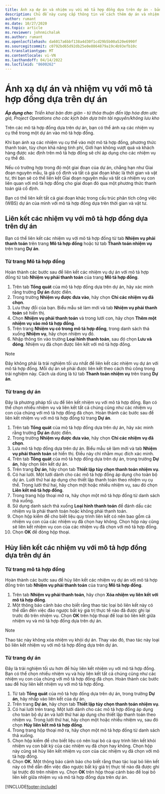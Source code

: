 ```yaml
---
title: Ánh xạ dự án và nhiệm vụ với mô tả hợp đồng dựa trên dự án - bản đơn giản
description: Chủ đề này cung cấp thông tin về cách thêm dự án và nhiệm vụ vào một mô tả hợp đồng cũng như cách xóa.
author: rumant
ms.date: 10/27/2020
ms.topic: article
ms.reviewer: johnmichalak
ms.author: rumant
ms.openlocfilehash: da6017a6bbf138a4d30f1cd29b5b00a520e6990f
ms.sourcegitcommit: c0792bd65d92db25e0e8864879a19c4b93efb10c
ms.translationtype: MT
ms.contentlocale: vi-VN
ms.lasthandoff: 04/14/2022
ms.locfileid: "8600262"
---
```

# <a name="map-projects-and-tasks-to-a-project-based-contract-line"></a>Ánh xạ dự án và nhiệm vụ với mô tả hợp đồng dựa trên dự án 

_**Áp dụng cho:** Triển khai bản đơn giản - từ thỏa thuận đến lập hóa đơn ước giá, Project Operations cho các kịch bản dựa trên tài nguyên/không lưu kho_

Trên các mô tả hợp đồng dựa trên dự án, bạn có thể ánh xạ các nhiệm vụ cụ thể trong một dự án vào mô tả hợp đồng.

Khi bạn ánh xạ các nhiệm vụ cụ thể vào một mô tả hợp đồng, phương thức thanh toán, tùy chọn khả năng tính phí, Giới hạn không vượt quá và khách hàng được xác định trên mô tả hợp đồng sẽ chỉ áp dụng cho các nhiệm vụ cụ thể đó.

Nếu có trường hợp trong đó một giai đoạn của dự án, chẳng hạn như Giai đoạn nguyên mẫu, là giá cố định và tất cả giai đoạn khác là thời gian và vật tư, thì bạn sẽ có thể liên kết Giai đoạn nguyên mẫu và tất cả nhiệm vụ con liên quan với mô tả hợp đồng cho giai đoạn đó qua một phương thức thanh toán giá cố định.

Bạn có thể liên kết tất cả giai đoạn khác trong cấu trúc phân tích công việc (WBS) dự án của mình với mô tả hợp đồng dựa trên thời gian và vật tư.

## <a name="associate-tasks-to-project-based-contract-lines"></a>Liên kết các nhiệm vụ với mô tả hợp đồng dựa trên dự án

Bạn có thể liên kết các nhiệm vụ với mô tả hợp đồng từ tab **Nhiệm vụ phải thanh toán** trên trang **Mô tả hợp đồng** hoặc từ tab **Thanh toán nhiệm vụ** trên trang **Dự án**.

### <a name="from-the-contract-line-page"></a>Từ trang Mô tả hợp đồng

Hoàn thành các bước sau để liên kết các nhiệm vụ dự án với mô tả hợp đồng từ tab **Nhiệm vụ phải thanh toán** của trang **Mô tả hợp đồng**.

1. Trên tab **Tổng quát** của mô tả hợp đồng dựa trên dự án, hãy xác minh rằng trường **Dự án** được điền.
2. Trong trường **Nhiệm vụ được đưa vào**, hãy chọn **Chỉ các nhiệm vụ đã chọn**.
3. Lưu thay đổi của bạn. Biểu mẫu sẽ làm mới và tab **Nhiệm vụ phải thanh toán** sẽ hiển thị.
4. Chọn **Nhiệm vụ phải thanh toán** và trong lưới con, hãy chọn **Thêm một nhiệm vụ vào mô tả hợp đồng**.
5. Trên trang **Nhiệm vụ có trong mô tả hợp đồng**, trong danh sách thả xuống **Nhiệm vụ**, hãy chọn nhiệm vụ đó. 
6. Nhập thông tin vào trường **Loại hình thanh toán**, sau đó chọn **Lưu và đóng**. Nhiệm vụ đã chọn được liên kết với mô tả hợp đồng.

> [!NOTE]
> Đây không phải là trải nghiệm tối ưu nhất để liên kết các nhiệm vụ dự án với mô tả hợp đồng. Mỗi dự án sẽ phải được liên kết theo cách thủ công trong trải nghiệm này. Cách ưa dùng là từ tab **Thanh toán nhiệm vụ** trên trang **Dự án**.

### <a name="from-the-project-page"></a>Từ trang dự án

Đây là phương pháp tối ưu để liên kết nhiệm vụ với mô tả hợp đồng. Bạn có thể chọn nhiều nhiệm vụ và liên kết tất cả chúng cũng như các nhiệm vụ con của chúng với mô tả hợp đồng đã chọn. Hoàn thành các bước sau để liên kết nhiệm vụ với mô tả hợp đồng từ trang **Dự án**.

1. Trên tab **Tổng quát** của mô tả hợp đồng dựa trên dự án, hãy xác minh rằng trường **Dự án** được điền.
2. Trong trường **Nhiệm vụ được đưa vào**, hãy chọn **Chỉ các nhiệm vụ đã chọn**.
3. Lưu mô tả hợp đồng dựa trên dự án. Biểu mẫu sẽ làm mới và tab **Nhiệm vụ phải thanh toán** sẽ hiển thị. Điều này chỉ nhằm mục đích xác minh.
4. Trên tab **Tổng quát** của mô tả hợp đồng dựa trên dự án, trong trường **Dự án**, hãy chọn liên kết dự án.
5. Trên trang **Dự án**, hãy chọn tab **Thiết lập tùy chọn thanh toán nhiệm vụ**.
6. Có hai lưới. Một lưới dành cho các mô tả hợp đồng áp dụng cho toàn bộ dự án. Lưới thứ hai áp dụng cho thiết lập thanh toán theo nhiệm vụ cụ thể. Trong lưới thứ hai, hãy chọn một hoặc nhiều nhiệm vụ, sau đó chọn **Liên kết mô tả hợp đồng**.
7. Trong trang hộp thoại mở ra, hãy chọn một mô tả hợp đồng từ danh sách thả xuống.
8. Sử dụng danh sách thả xuống **Loại hình thanh toán** để đánh dấu các nhiệm vụ là phải thanh toán hoặc không phải thanh toán.
9. Chọn hộp kiểm để cho biết liệu quy trình liên kết có nên bao gồm cả nhiệm vụ con của các nhiệm vụ đã chọn hay không. Chọn hộp này cũng sẽ liên kết nhiệm vụ con của các nhiệm vụ đã chọn với mô tả hợp đồng.
10. Chọn **OK** để đóng hộp thoại.

## <a name="unassociate-tasks-from-project-based-contract-lines"></a>Hủy liên kết các nhiệm vụ với mô tả hợp đồng dựa trên dự án

### <a name="from-the-contract-line-page"></a>Từ trang mô tả hợp đồng

Hoàn thành các bước sau để hủy liên kết các nhiệm vụ dự án với mô tả hợp đồng trên tab **Nhiệm vụ phải thanh toán** của trang **Mô tả hợp đồng**.

1. Trên tab **Nhiệm vụ phải thanh toán**, hãy chọn **Xóa nhiệm vụ liên kết với mô tả hợp đồng**.
2. Một thông báo cảnh báo cho biết rằng thao tác loại bỏ liên kết này có thể dẫn đến việc đảo ngược bất kỳ giá trị thực tế nào đã được ghi lại trước đó trên nhiệm vụ. Chọn **OK** trên hộp thoại để loại bỏ liên kết giữa nhiệm vụ và mô tả hợp đồng dựa trên dự án. 

> [!NOTE]
> Thao tác này không xóa nhiệm vụ khỏi dự án. Thay vào đó, thao tác này loại bỏ liên kết nhiệm vụ với mô tả hợp đồng dựa trên dự án.

### <a name="from-the-project-page"></a>Từ trang dự án

Đây là trải nghiệm tối ưu hơn để hủy liên kết nhiệm vụ với mô tả hợp đồng. Bạn có thể chọn nhiều nhiệm vụ và hủy liên kết tất cả chúng cũng như các nhiệm vụ con của chúng với mô tả hợp đồng đã chọn. Hoàn thành các bước sau để hủy liên kết nhiệm vụ với mô tả hợp đồng.

1. Từ tab **Tổng quát** của mô tả hợp đồng dựa trên dự án, trong trường **Dự án**, hãy nhấp vào liên kết của dự án.
2. Trên trang **Dự án**, hãy chọn tab **Thiết lập tùy chọn thanh toán nhiệm vụ**.
3. Có hai lưới trên trang. Một lưới dành cho các mô tả hợp đồng áp dụng cho toàn bộ dự án và lưới thứ hai áp dụng cho thiết lập thanh toán theo nhiệm vụ. Trong lưới thứ hai, hãy chọn một hoặc nhiều nhiệm vụ, sau đó chọn **Hủy liên kết mô tả hợp đồng**.
4. Trong trang hộp thoại mở ra, hãy chọn một mô tả hợp đồng từ danh sách thả xuống.
5. Chọn hộp kiểm để cho biết liệu có nên loại bỏ cả quy trình liên kết khỏi nhiệm vụ con bất kỳ của các nhiệm vụ đã chọn hay không. Chọn hộp này cũng sẽ hủy liên kết nhiệm vụ con của các nhiệm vụ đã chọn với mô tả hợp đồng.
6. Chọn **OK**. Một thông báo cảnh báo cho biết rằng thao tác loại bỏ liên kết này có thể dẫn đến việc đảo ngược bất kỳ giá trị thực tế nào đã được ghi lại trước đó trên nhiệm vụ. Chọn **OK** trên hộp thoại cảnh báo để loại bỏ liên kết giữa nhiệm vụ và mô tả hợp đồng dựa trên dự án.


[!INCLUDE[footer-include](../../includes/footer-banner.md)]
